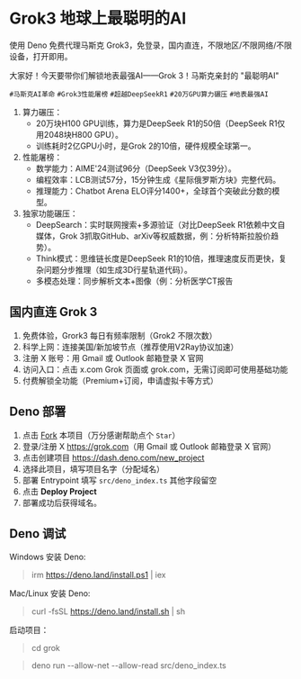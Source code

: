# Grok3 地球上最聪明的AI

使用 Deno 免费代理马斯克 Grok3，免登录，国内直连，不限地区/不限网络/不限设备，打开即用。

大家好！今天要带你们解锁地表最强AI——Grok 3！马斯克亲封的 "最聪明AI"

`#马斯克AI革命` `#Grok3性能屠榜` `#超越DeepSeekR1` `#20万GPU算力碾压` `#地表最强AI`

1. 算力碾压：
    - 20万块H100 GPU训练，算力是DeepSeek R1的50倍（DeepSeek R1仅用2048块H800 GPU）。
    - 训练耗时2亿GPU小时，是Grok 2的10倍，硬件规模全球第一。
2. 性能屠榜：
    - 数学能力：AIME'24测试96分（DeepSeek V3仅39分）。
    - 编程效率：LCB测试57分，15分钟生成《星际俄罗斯方块》完整代码。
    - 推理能力：Chatbot Arena ELO评分1400+，全球首个突破此分数的模型。
3. 独家功能碾压：
    - DeepSearch：实时联网搜索+多源验证（对比DeepSeek R1依赖中文自媒体，Grok 3抓取GitHub、arXiv等权威数据，例：分析特斯拉股价趋势）。
    - Think模式：思维链长度是DeepSeek R1的10倍，推理速度反而更快，复杂问题分步推理（如生成3D行星轨道代码）。
    - 多模态处理：同步解析文本+图像（例：分析医学CT报告

## 国内直连 Grok 3

1. 免费体验，Grork3 每日有频率限制（Grok2 不限次数）
1. 科学上网：连接美国/新加坡节点（推荐使用V2Ray协议加速）
2. 注册 X 账号：用 Gmail 或 Outlook 邮箱登录 X 官网
3. 访问入口：点击 x.com Grok 页面或 grok.com，无需订阅即可使用基础功能
4. 付费解锁全功能（Premium+订阅，申请虚拟卡等方式）

## Deno 部署

1. 点击 [Fork](https://github.com/trueai-org/grok/fork) 本项目（万分感谢帮助点个 `Star`）
2. 登录/注册 X <https://grok.com>（用 Gmail 或 Outlook 邮箱登录 X 官网）
3. 点击创建项目 https://dash.deno.com/new_project
4. 选择此项目，填写项目名字（分配域名）
5. 部署 Entrypoint 填写 `src/deno_index.ts` 其他字段留空 
6. 点击 **Deploy Project**
7. 部署成功后获得域名。


## Deno 调试

Windows 安装 Deno:
> irm https://deno.land/install.ps1 | iex

Mac/Linux 安装 Deno:
> curl -fsSL https://deno.land/install.sh | sh

启动项目：

> cd grok

> deno run --allow-net --allow-read src/deno_index.ts